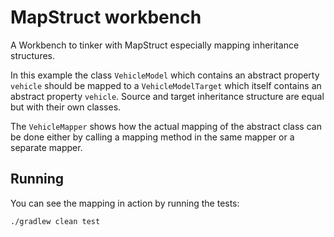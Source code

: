 # MapStruct workbench

A Workbench to tinker with MapStruct especially mapping inheritance structures.

In this example the class `VehicleModel` which contains an abstract property `vehicle`
should be mapped to a `VehicleModelTarget` which itself contains an abstract
property `vehicle`. Source and target inheritance structure are equal but with their
own classes.

The `VehicleMapper` shows how the actual mapping of the abstract class can
be done either by calling a mapping method in the same mapper or a separate
mapper. 

## Running

You can see the mapping in action by running the tests:

```
./gradlew clean test
```
